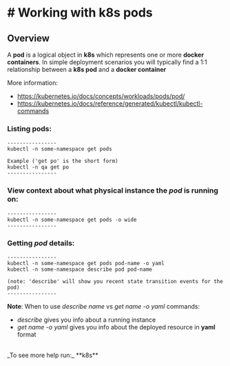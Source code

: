 # # Working with **k8s** **pods**

## Overview

A **pod** is a logical object in **k8s** which represents one or more **docker containers**. In simple deployment scenarios you will typically find a 1:1 relationship between a **k8s pod** and a **docker container**<br>

More information:

- https://kubernetes.io/docs/concepts/workloads/pods/pod/
- https://kubernetes.io/docs/reference/generated/kubectl/kubectl-commands

### Listing **pods**:
```
----------------
kubectl -n some-namespace get pods

Example ('get po' is the short form)
kubectl -n qa get po
----------------
```

### View context about what physical instance the _pod_ is running on:
```
----------------
kubectl -n some-namespace get pods -o wide
----------------
```

### Getting _pod_ details:
```
----------------
kubectl -n some-namespace get pods pod-name -o yaml
kubectl -n some-namespace describe pod pod-name

(note: 'describe' will show you recent state transition events for the pod)
----------------
```

**Note**: When to use _describe name_ vs _get name -o yaml_ commands:<br>

- _describe_ gives you info about a running instance
- _get name -o yaml_ gives you info about the deployed resource in **yaml** format 

<br>
_To see more help run:_ **k8s**